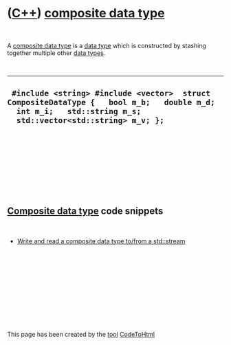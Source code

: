 
 

 

 

 

 

([C++](Cpp.md)) [composite data type](CppCompositeDataType.md)
================================================================

 

A [composite data type](CppCompositeDataType.md) is a [data
type](CppDataType.md) which is constructed by stashing together
multiple other [data types](CppDataType.md).

 

  ---------------------------------------------------------------------------------------------------------------------------------------------------------------
  ` #include <string> #include <vector>  struct CompositeDataType {   bool m_b;   double m_d;   int m_i;   std::string m_s;   std::vector<std::string> m_v; };`
  ---------------------------------------------------------------------------------------------------------------------------------------------------------------

 

 

 

 

 

[Composite data type](CppCompositeDataType.md) code snippets
-------------------------------------------------------------

 

-   [Write and read a composite data type to/from a
    std::stream](CppCompositeDataTypeToStream.md)

 

 

 

 

 

 

This page has been created by the [tool](Tools.md)
[CodeToHtml](ToolCodeToHtml.md)
